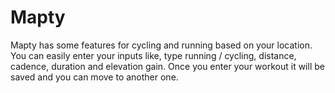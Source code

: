 # Mapty
Mapty has some features for cycling and running  based on your location. 
You can easily enter your inputs like, type running / cycling, distance, cadence, duration and elevation gain.
Once you enter your workout it will be saved and you can move to another one.
